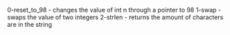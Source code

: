0-reset_to_98 - changes the value of int n through a pointer to 98
1-swap - swaps the value of two integers
2-strlen - returns the amount of characters are in the string


